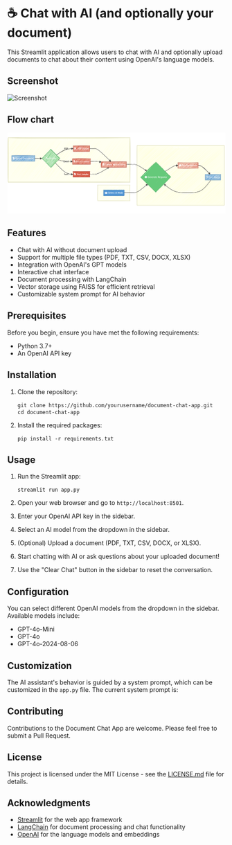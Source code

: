 # ☕️ Chat with AI (and optionally your document)

This Streamlit application allows users to chat with AI and optionally upload documents to chat about their content using OpenAI's language models.

## Screenshot
![Screenshot](src/ChatwithAnyDocs.gif)


## Flow chart
![Flow](src/Flow.png)

## Features

- Chat with AI without document upload
- Support for multiple file types (PDF, TXT, CSV, DOCX, XLSX)
- Integration with OpenAI's GPT models
- Interactive chat interface
- Document processing with LangChain
- Vector storage using FAISS for efficient retrieval
- Customizable system prompt for AI behavior

## Prerequisites

Before you begin, ensure you have met the following requirements:

- Python 3.7+
- An OpenAI API key

## Installation

1. Clone the repository:
   ```
   git clone https://github.com/yourusername/document-chat-app.git
   cd document-chat-app
   ```

2. Install the required packages:
   ```
   pip install -r requirements.txt
   ```

## Usage

1. Run the Streamlit app:
   ```
   streamlit run app.py
   ```

2. Open your web browser and go to `http://localhost:8501`.

3. Enter your OpenAI API key in the sidebar.

4. Select an AI model from the dropdown in the sidebar.

5. (Optional) Upload a document (PDF, TXT, CSV, DOCX, or XLSX).

6. Start chatting with AI or ask questions about your uploaded document!

7. Use the "Clear Chat" button in the sidebar to reset the conversation.

## Configuration

You can select different OpenAI models from the dropdown in the sidebar. Available models include:

- GPT-4o-Mini
- GPT-4o
- GPT-4o-2024-08-06

## Customization

The AI assistant's behavior is guided by a system prompt, which can be customized in the `app.py` file. The current system prompt is:

## Contributing

Contributions to the Document Chat App are welcome. Please feel free to submit a Pull Request.

## License

This project is licensed under the MIT License - see the [LICENSE.md](LICENSE.md) file for details.

## Acknowledgments

- [Streamlit](https://streamlit.io/) for the web app framework
- [LangChain](https://python.langchain.com/) for document processing and chat functionality
- [OpenAI](https://openai.com/) for the language models and embeddings

